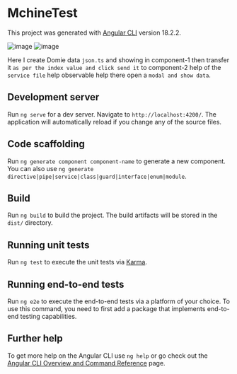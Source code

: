 # MchineTest

This project was generated with [Angular CLI](https://github.com/angular/angular-cli) version 18.2.2.

![image](https://github.com/user-attachments/assets/3c863f6d-6ddd-43cd-8824-1a9eb4fe82e7)
![image](https://github.com/user-attachments/assets/fad1bb46-9793-419d-b054-b8de866ee444)

 Here I create Domie data `json.ts` and showing in component-1 then transfer it `as per the index value and click send it` to  component-2 help of the  `service file` help observable help there open a `modal and show data`. 


## Development server

Run `ng serve` for a dev server. Navigate to `http://localhost:4200/`. The application will automatically reload if you change any of the source files.

## Code scaffolding

Run `ng generate component component-name` to generate a new component. You can also use `ng generate directive|pipe|service|class|guard|interface|enum|module`.

## Build

Run `ng build` to build the project. The build artifacts will be stored in the `dist/` directory.

## Running unit tests

Run `ng test` to execute the unit tests via [Karma](https://karma-runner.github.io).

## Running end-to-end tests

Run `ng e2e` to execute the end-to-end tests via a platform of your choice. To use this command, you need to first add a package that implements end-to-end testing capabilities.

## Further help

To get more help on the Angular CLI use `ng help` or go check out the [Angular CLI Overview and Command Reference](https://angular.dev/tools/cli) page.

